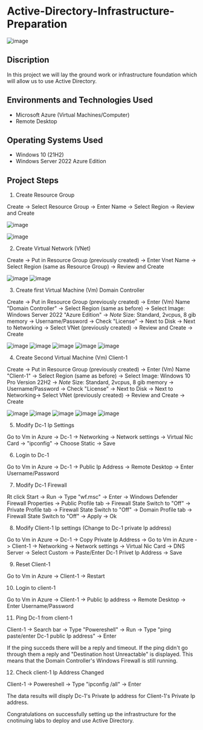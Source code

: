 # Active-Directory-Infrastructure-Preparation

![image](https://github.com/user-attachments/assets/e2d78ecf-468d-4d2b-8fc4-d839bf116ed9)

<h2>Discription </h2>

In this project we will lay the ground work or infrastructure foundation which will allow us to use Active Directory.

<h2>Environments and Technologies Used</h2>

- Microsoft Azure (Virtual Machines/Computer)
- Remote Desktop

<h2>Operating Systems Used </h2>

- Windows 10</b> (21H2)
- Windows Server 2022 Azure Edition

<h2>Project Steps</h2>
 
1. Create Resource Group

Create -> Select Resource Group -> Enter Name -> Select Region -> Review and Create

![image](https://github.com/user-attachments/assets/febd0e4b-a93c-43bd-b2ac-607ccca1e6f9)

![image](https://github.com/user-attachments/assets/88707e6c-e92b-4d18-8e10-03a821ad1cc5)

2. Create Virtual Network (VNet)

Create -> Put in Resource Group (previously created) -> Enter Vnet Name -> Select Region (same as Resource Group) -> Review and Create

![image](https://github.com/user-attachments/assets/90ef332b-2f4a-4b4d-87f2-cffd371d5f70)
![image](https://github.com/user-attachments/assets/56d133ca-eb8e-4a8a-a6b8-2fbe271aa1d2)

3. Create first Virtual Machine (Vm) Domain Controller

Create -> Put in Resource Group (previously created) -> Enter (Vm) Name "Domain Controller" -> Select Region (same as before) -> Select Image: Windows Server 2022 "Azure Edition" -> *Note* Size: Standard, 2vcpus, 8 gib memory -> Username/Password -> Check "License" -> Next to Disk -> Next to Networking -> Select VNet (previously created) -> Review and Create -> Create

![image](https://github.com/user-attachments/assets/2a35ed8e-6a20-4c96-ae27-b66adc62011d)
![image](https://github.com/user-attachments/assets/08a4a036-29c7-481b-adf0-4fd73865bea3)
![image](https://github.com/user-attachments/assets/165d994c-cbc5-4de7-9f3f-d68ff45cc1a3)
![image](https://github.com/user-attachments/assets/cab15a85-a856-494d-bb3a-bf23712b3193)
![image](https://github.com/user-attachments/assets/abd135ec-03f8-4803-824a-6c4be8ac801d)

4. Create Second Virtual Machine (Vm) Client-1

Create -> Put in Resource Group (previously created) -> Enter (Vm) Name "Client-1" -> Select Region (same as before) -> Select Image: Windows 10 Pro Version 22H2 -> *Note* Size: Standard, 2vcpus, 8 gib memory -> Username/Password -> Check "License" -> Next to Disk -> Next to Networking-> Select VNet (previously created) -> Review and Create -> Create

![image](https://github.com/user-attachments/assets/311db171-7a28-4cb6-ad1e-aad2e1057df5)
![image](https://github.com/user-attachments/assets/86ed0f6b-1dbb-45c3-bbd7-79ae1b56e1ed)
![image](https://github.com/user-attachments/assets/a3f2ff21-74f5-4700-b8c1-8cd9398de2d8)
![image](https://github.com/user-attachments/assets/1850f06e-66a6-4b9a-920b-dbd7ffa03358)
![image](https://github.com/user-attachments/assets/aeffdf03-76e2-42a8-9e69-03314a476a40)

5. Modify Dc-1 Ip Settings

Go to Vm in Azure -> Dc-1 -> Networking -> Network settings -> Virtual Nic Card -> "ipconfig" -> Choose Static -> Save
  
6. Login to Dc-1
  
Go to Vm in Azure -> Dc-1 -> Public Ip Address -> Remote Desktop -> Enter Username/Password
  
7. Modify Dc-1 Firewall
  
Rt click Start -> Run -> Type "wf.msc" -> Enter -> Windows Defender Firewall Properties -> Public Profile tab -> Firewall State Switch to "Off" -> Private Profile tab -> Firewall State Switch to "Off" -> Domain Profile tab -> Firewall State Switch to "Off" -> Apply -> Ok

8. Modify Client-1 Ip settings (Change to Dc-1 private Ip address)

Go to Vm in Azure -> Dc-1 -> Copy Private Ip Address -> Go to Vm in Azure -> Client-1 -> Networking -> Network settings -> Virtual Nic Card -> DNS Server -> Select Custom -> Paste/Enter Dc-1 Privet Ip Address -> Save
  
9. Reset Client-1

Go to Vm in Azure -> Client-1 -> Restart

10. Login to client-1

Go to Vm in Azure -> Client-1 -> Public Ip address -> Remote Desktop -> Enter Username/Password
   
11. Ping Dc-1 from client-1

Client-1 -> Search bar -> Type "Powereshell" -> Run -> Type "ping paste/enter Dc-1 public Ip address" -> Enter
   
If the ping succeds there will be a reply and timeout. If the ping didn't go through them a reply and "Destination host Unreactable" is displayed. This means that the Domain Controller's Windows Firewall is still running.

12. Check client-1 Ip Address Changed

Client-1 -> Powereshell -> Type "ipconfig /all" -> Enter

The data results will disply Dc-1's Private Ip address for Client-1's Private Ip address.

Congratulations on successfully setting up the infrastructure for the cnotinuing labs to deploy and use Active Directory.
  
   
   

   
